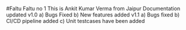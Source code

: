 #Faltu
Faltu no 1
This is Ankit Kumar Verma from Jaipur
Documentation updated
v1.0
a) Bugs Fixed
b) New features added
v1.1
a) Bugs fixed
b) CI/CD pipeline added
c) Unit testcases have been added

